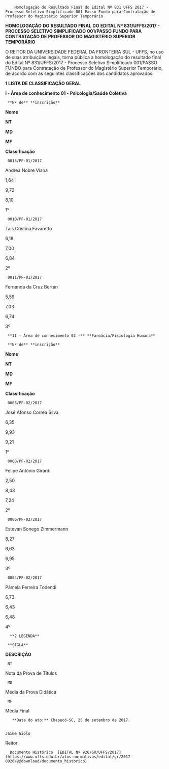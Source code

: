         Homologação do Resultado Final do Edital Nº 831 UFFS 2017 - Processo Seletivo Simplificado 001 Passo Fundo para Contratação de Professor do Magistério Superior Temporário  

**HOMOLOGAÇÃO** **DO** **RESULTADO** **FINAL** **DO** **EDITAL** **Nº 831/UFFS/2017 - PROCESSO** **SELETIVO** **SIMPLIFICADO** **001/PASSO FUNDO PARA** **CONTRATAÇÃO** **DE** **PROFESSOR** **DO** **MAGISTÉRIO** **SUPERIOR** **TEMPORÁRIO**

  

 O REITOR DA UNIVERSIDADE FEDERAL DA FRONTEIRA SUL - UFFS, no uso de suas atribuições legais, torna pública a homologação do resultado final do Edital Nº 831/UFFS/2017 - Processo Seletivo Simplificado 001/PASSO FUNDO para Contratação de Professor do Magistério Superior Temporário, de acordo com as seguintes classificações dos candidatos aprovados:

  

 **1 LISTA DE CLASSIFICAÇÃO GERAL**

 **I - Área de conhecimento 01 -** **Psicologia/Saúde Coletiva**

     **Nº de** **inscrição**

   **Nome**

   **NT**

   **MD**

   **MF**

   **Classificação**

     0013/PF-01/2017

   Andrea Nobre Viana

   1,64

   9,72

   8,10

   1º 

     0010/PF-01/2017

   Tais Cristina Favaretto

   6,18

   7,00

   6,84

   2º 

     0011/PF-01/2017

   Fernanda da Cruz Bertan

   5,59

   7,03

   6,74

   3º 

     **II - Área de conhecimento 02 -** **Farmácia/Fisiologia Humana**

     **Nº de** **inscrição**

   **Nome**

   **NT**

   **MD**

   **MF**

   **Classificação**

     0003/PF-02/2017

   José Afonso Correa Silva

   6,35

   9,93

   9,21

   1º 

     0008/PF-02/2017

   Felipe Antônio Girardi

   2,50

   8,43

   7,24

   2º 

     0006/PF-02/2017

   Estevan Sonego Zimmermann

   8,27

   6,63

   6,95

   3º 

     0004/PF-02/2017

   Pâmela Ferreira Todendi

   6,73

   6,43

   6,48

   4º 

      **2 LEGENDA**

     **SIGLA**

   **DESCRIÇÃO**

     NT

   Nota da Prova de Títulos

     MD

   Média da Prova Didática

     MF

   Média Final

       **Data do ato:** Chapecó-SC, 25 de setembro de 2017.   
 

    Jaime Giolo   
 Reitor 

      Documento Histórico  [EDITAL Nº 926/GR/UFFS/2017](https://www.uffs.edu.br/atos-normativos/edital/gr/2017-0926/@@download/documento_historico)     
      